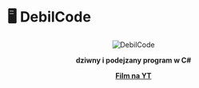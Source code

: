# 🖥️ DebilCode

<div align="center">

![DebilCode](https://img.shields.io/badge/🖥️%20DebilCode%202.0-ff6b6b?style=for-the-badge&labelColor=667eea)

**dziwny i podejzany program w C#**

**[Film na YT]()**
